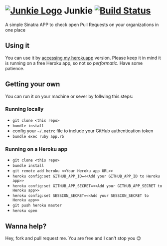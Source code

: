 # [![Junkie Logo](https://dl.dropboxusercontent.com/u/20643759/junkie_new_logo_lines.png)](https://junkie.herokuapp.com) Junkie [![Build Status](https://semaphoreci.com/api/v1/projects/95eb4668-01c2-4f92-9ca1-2ebefb595907/374821/shields_badge.svg)](https://semaphoreci.com/leomilrib/junkie)

A simple Sinatra APP to check open Pull Requests on your organizations in one place

## Using it
You can use it by [accessing my herokuapp](http://junkie.herokuapp.com/) version. Please keep it in mind it is running on a free Heroku app, so not so _performatic_. Have some patience.

## Getting your own
You can run it on your machine or sever by follwing this steps:

### Running locally
 - `git clone <this repo>`
 - `bundle install`
 - config your `~/.netrc` file to include your GitHub authentication token
 -  `bundle exec ruby app.rb`

### Running on a Heroku app
 - `git clone <this repo>`
 - `bundle install`
 - `git remote add heroku <<Your Heroku app URL>>`
 - `heroku config:set GITHUB_APP_ID=<<Add your GITHUB_APP_ID to Heroku app>>`
 - `heroku config:set GITHUB_APP_SECRET=<<Add your GITHUB_APP_SECRET to Heroku app>>`
 - `heroku config:set SESSION_SECRET=<<Add your SESSION_SECRET to Heroku app>>`
 - `git push heroku master`
 - `heroku open`

## Wanna help?
Hey, fork and pull request me. You are free and I can't stop you :wink:

